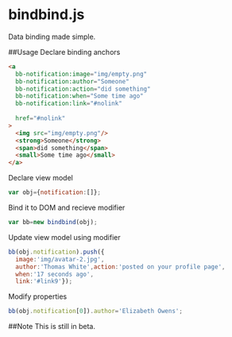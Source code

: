 bindbind.js
========

Data binding made simple.

##Usage
Declare binding anchors
```html
<a
  bb-notification:image="img/empty.png"
  bb-notification:author="Someone"
  bb-notification:action="did something"
  bb-notification:when="Some time ago"
  bb-notification:link="#nolink"
  
  href="#nolink"
>
  <img src="img/empty.png"/>
  <strong>Someone</strong>
  <span>did something</span>
  <small>Some time ago</small>
</a>
```

Declare view model
```javascript
var obj={notification:[]};
```
Bind it to DOM and recieve modifier
```javascript
var bb=new bindbind(obj);
```
Update view model using modifier
```javascript
bb(obj.notification).push({
  image:'img/avatar-2.jpg',
  author:'Thomas White',action:'posted on your profile page',
  when:'17 seconds ago',
  link:'#link9'});
```
Modify properties
```javascript
bb(obj.notification[0]).author='Elizabeth Owens';
```

##Note
This is still in beta.